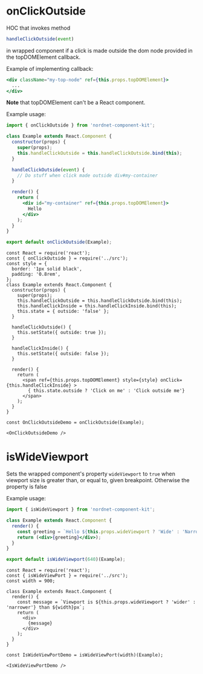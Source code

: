# onClickOutside

HOC that invokes method
```javascript
handleClickOutside(event)
```
in wrapped component if a click is made outside the dom node provided in the topDOMElement callback.

Example of implementing callback:
```jsx
<div className="my-top-node" ref={this.props.topDOMElement}>
  ...
</div>
```

**Note** that topDOMElement can't be a React component.

Example usage:
```jsx
import { onClickOutside } from 'nordnet-component-kit';

class Example extends React.Component {
  constructor(props) {
    super(props);
    this.handleClickOutside = this.handleClickOutside.bind(this);
  }

  handleClickOutside(event) {
    // Do stuff when click made outside div#my-container
  }

  render() {
    return (
      <div id="my-container" ref={this.props.topDOMElement}>
        Hello
      </div>
    );
  }
}

export default onClickOutside(Example);
```

    const React = require('react');
    const { onClickOutside } = require('../src');
    const style = {
      border: '1px solid black',
      padding: '0.8rem',
    };
    class Example extends React.Component {
      constructor(props) {
        super(props);
        this.handleClickOutside = this.handleClickOutside.bind(this);
        this.handleClickInside = this.handleClickInside.bind(this);
        this.state = { outside: 'false' };
      }

      handleClickOutside() {
        this.setState({ outside: true });
      }

      handleClickInside() {
        this.setState({ outside: false });
      }

      render() {
        return (
          <span ref={this.props.topDOMElement} style={style} onClick={this.handleClickInside} >
            { this.state.outside ? 'Click on me' : 'Click outside me'}
          </span>
        );
      }
    }

    const OnClickOutsideDemo = onClickOutside(Example);

    <OnClickOutsideDemo />

# isWideViewport
Sets the wrapped component's property `wideViewport` to `true` when viewport size is greater than, or equal to, given breakpoint. Otherwise the property is false

Example usage:
```jsx
import { isWideViewport } from 'nordnet-component-kit';

class Example extends React.Component {
  render() {
    const greeting = `Hello ${this.props.wideViewport ? 'Wide' : 'Narrow'}!`;
    return (<div>{greeting}</div>);
  }
}

export default isWideViewport(640)(Example);
```

    const React = require('react');
    const { isWideViewPort } = require('../src');
    const width = 900;

    class Example extends React.Component {
      render() {
        const message = `Viewport is ${this.props.wideViewport ? 'wider' : 'narrower'} than ${width}px`;
        return (
          <div>
            {message}
          </div>
        );
      }
    }

    const IsWideViewPortDemo = isWideViewPort(width)(Example);

    <IsWideViewPortDemo />
